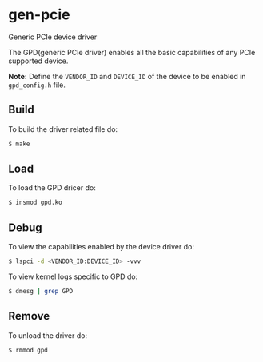 # gen-pcie

Generic PCIe device driver

The GPD(generic PCIe driver) enables all the basic capabilities of any PCIe supported device.

**Note:** Define the `VENDOR_ID` and `DEVICE_ID` of the device to be enabled in `gpd_config.h` file.

## Build

To build the driver related file do:

```bash
$ make
```

## Load

To load the GPD dricer do:

```bash
$ insmod gpd.ko
```


## Debug

To view the capabilities enabled by the device driver do:

```bash
$ lspci -d <VENDOR_ID:DEVICE_ID> -vvv
```

To view kernel logs specific to GPD do:

```bash
$ dmesg | grep GPD
```

## Remove

To unload the driver do:

```bash
$ rmmod gpd
```
